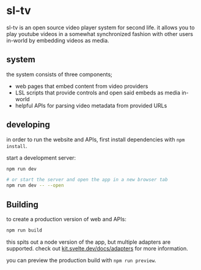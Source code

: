 # sl-tv

sl-tv is an open source video player system for second life. it allows you to play youtube videos in a somewhat synchronized fashion with other users in-world by embedding videos as media.

## system

the system consists of three components;

* web pages that embed content from video providers
* LSL scripts that provide controls and open said embeds as media in-world
* helpful APIs for parsing video metadata from provided URLs

## developing

in order to run the website and APIs, first install dependencies with `npm install`. 

start a development server:

```bash
npm run dev

# or start the server and open the app in a new browser tab
npm run dev -- --open
```

## Building

to create a production version of web and APIs:

```bash
npm run build
```

this spits out a node version of the app, but multiple adapters are supported. check out [kit.svelte.dev/docs/adapters](https://kit.svelte.dev/docs/adapters) for more information.

you can preview the production build with `npm run preview`.
